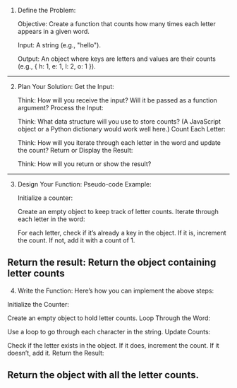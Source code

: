 1. Define the Problem:

    Objective: Create a function that counts how many times each letter appears in a given word.

    Input: A string (e.g., "hello").

    Output: An object where keys are letters and values are their counts (e.g., { h: 1, e: 1, l: 2, o: 1 }).
----------------------------------------------------

2. Plan Your Solution:
Get the Input:

    Think: How will you receive the input? Will it be passed as a function argument?
    Process the Input:

    Think: What data structure will you use to store counts? (A JavaScript object or a Python dictionary would work well here.)
    Count Each Letter:

    Think: How will you iterate through each letter in the word and update the count?
    Return or Display the Result:

    Think: How will you return or show the result?
----------------------------------------------------
3. Design Your Function:
    Pseudo-code Example:

    Initialize a counter:

    Create an empty object to keep track of letter counts.
    Iterate through each letter in the word:

    For each letter, check if it’s already a key in the object.
    If it is, increment the count.
    If not, add it with a count of 1.
    
Return the result:
    Return the object containing letter counts
----------------------------------------------------

4. Write the Function:
Here’s how you can implement the above steps:

Initialize the Counter:

Create an empty object to hold letter counts.
Loop Through the Word:

Use a loop to go through each character in the string.
Update Counts:

Check if the letter exists in the object. If it does, increment the count. If it doesn’t, add it.
Return the Result:

Return the object with all the letter counts.
----------------------------------------------------
